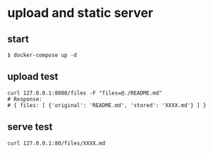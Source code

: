# upload and static server

## start
```
$ docker-compose up -d
```

## upload test
```
curl 127.0.0.1:8080/files -F "files=@./README.md"
# Response:
# { files: [ {'original': 'README.md', 'stored': 'XXXX.md'} ] }
```

## serve test
```
curl 127.0.0.1:80/files/XXXX.md
```
